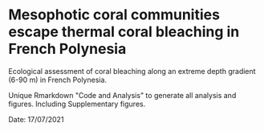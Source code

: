 # Mesophotic coral communities escape thermal coral bleaching in French Polynesia
Ecological assessment of coral bleaching along an extreme depth gradient (6-90 m) in French Polynesia.

Unique Rmarkdown "Code and Analysis" to generate all analysis and figures. Including Supplementary figures.

Date: 17/07/2021 
 

